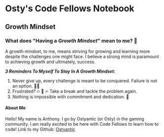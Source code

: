 # Osty's Code Fellows Notebook
## Growth Mindset

### What does **"Having a _Growth Mindset_"** mean to me? :thinking:

A growth mindset, to me, means striving for growing and learning more despite the challenges one might face. I believe a strong mind is paramount to achieving growth and ultimately, success.

***3 Reminders To Myself To Stay In A Growth Mindset:***
1. Never give up, every challenge is meant to be conquered. Failure is not an option. 🙅‍♂️
2. Frustrated? 🔥 🧠 🔥 Take a break and tackle the problem again.
3. Nothing is impossible with commitment and dedication. 💪

#### About Me 

Hello! My name is Anthony. I go by Ostyantic (or Osty) in the gaming community. I am really excited to be here with Code Fellows to learn how to code!
Link to my Github: [Ostyantic](https://github.com/Ostyantic)
